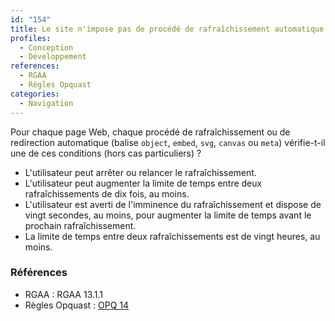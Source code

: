 ```yaml
---
id: "154"
title: Le site n'impose pas de procédé de rafraîchissement automatique non contrôlable par l'utilisateur.
profiles:
  - Conception
  - Développement
references:
  - RGAA
  - Règles Opquast
categories:
  - Navigation
---
```


Pour chaque page Web, chaque procédé de rafraîchissement ou de redirection automatique (balise `object`, `embed`, `svg`, `canvas` ou `meta`) vérifie-t-il une de ces conditions (hors cas particuliers) ?

* L'utilisateur peut arrêter ou relancer le rafraîchissement.
* L'utilisateur peut augmenter la limite de temps entre deux rafraîchissements de dix fois, au moins.
* L'utilisateur est averti de l'imminence du rafraîchissement et dispose de vingt secondes, au moins, pour augmenter la limite de temps avant le prochain rafraîchissement.
* La limite de temps entre deux rafraîchissements est de vingt heures, au moins.

### Références

*   RGAA : RGAA 13.1.1
*   Règles Opquast : [OPQ 14](https://checklists.opquast.com/fr/assurance-qualite-web/le-site-nimpose-pas-de-redirection-ou-de-rafraichissement-automatique-cote-client)
